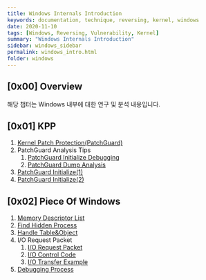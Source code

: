 ```yaml
---
title: Windows Internals Introduction
keywords: documentation, technique, reversing, kernel, windows
date: 2020-11-10
tags: [Windows, Reversing, Vulnerability, Kernel]
summary: "Windows Internals Introduction"
sidebar: windows_sidebar
permalink: windows_intro.html
folder: windows
---
```


## [0x00] Overview

해당 챕터는 Windows 내부에 대한 연구 및 분석 내용입니다.

## [0x01] KPP

1. [Kernel Patch Protection(PatchGuard)](https://shhoya.github.io/windows_pgintro.html) 
2. PatchGuard Analysis Tips
   1. [PatchGuard Initialize Debugging](https://shhoya.github.io/windows_pgdbg.html)
   2. [PatchGuard Dump Analysis](https://shhoya.github.io/windows_pgdump.html)
3. [PatchGuard Initialize(1)](https://shhoya.github.io/windows_pginit.html)
4. [PatchGuard Initialize(2)](https://shhoya.github.io/windows_pginit2.html)

## [0x02] Piece Of Windows

1. [Memory Descriptor List](https://shhoya.github.io/windows_MDL.html)
2. [Find Hidden Process](https://shhoya.github.io/windows_hidden.html)
3. [Handle Table&Object](https://shhoya.github.io/windows_hwndobject.html)
4. I/O Request Packet
   1. [I/O Request Packet](https://shhoya.github.io/windows_irp.html)
   2. [I/O Control Code](https://shhoya.github.io/windows_ioctlcode.html)
   3. [I/O Transfer Example](https://shhoya.github.io/windows_iotransfer.html)
5. [Debugging Process](https://shhoya.github.io/windows_dbgprocess.html)



